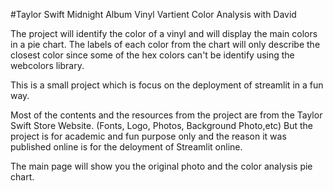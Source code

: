 #Taylor Swift Midnight Album Vinyl Vartient Color Analysis with David

The project will identify the color of a vinyl and will display the main colors in a pie chart. 
The labels of each color from the chart will only describe the closest color since some of the hex colors can't be identify using the webcolors library.

This is a small project which is focus on the deployment of streamlit in a fun way. 

Most of the contents and the resources from the project are from the Taylor Swift Store Website. (Fonts, Logo, Photos, Background Photo,etc)
But the project is for academic and fun purpose only and the reason it was published online is for the deloyment of Streamlit online.

The main page will show you the original photo and the color analysis pie chart.
